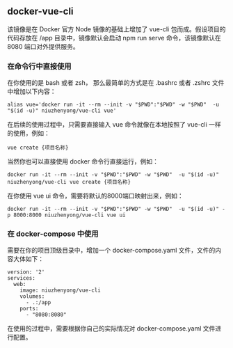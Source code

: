 ## docker-vue-cli

该镜像是在 Docker 官方 Node 镜像的基础上增加了 vue-cli 包而成。假设项目的代码存放在 /app 目录中，镜像默认会启动 npm run serve 命令，该镜像默认在 8080 端口对外提供服务。

### 在命令行中直接使用
在你使用的是 bash 或者 zsh， 那么最简单的方式是在 .bashrc 或者 .zshrc 文件中增加以下内容：

```
alias vue='docker run -it --rm --init -v "$PWD":"$PWD" -w "$PWD"  -u "$(id -u)" niuzhenyong/vue-cli vue'
```
在后续的使用过程中，只需要直接输入 vue 命令就像在本地按照了 vue-cli 一样的使用，例如：

```
vue create {项目名称}
```

当然你也可以直接使用 docker 命令行直接运行，例如：

```
docker run -it --rm --init -v "$PWD":"$PWD" -w "$PWD"  -u "$(id -u)" niuzhenyong/vue-cli vue create {项目名称}
```

在你使用 vue ui 命令，需要将默认的8000端口映射出来，例如：

```
docker run -it --rm --init -v "$PWD":"$PWD" -w "$PWD"  -u "$(id -u)" -p 8000:8000 niuzhenyong/vue-cli vue ui
```

### 在 docker-compose 中使用

需要在你的项目顶级目录中，增加一个 docker-compose.yaml 文件，文件的内容大体如下：

```
version: '2'
services:
  web:
    image: niuzhenyong/vue-cli
    volumes:
      - .:/app
    ports:
      - "8080:8080"
```

在使用的过程中，需要根据你自己的实际情况对 docker-compose.yaml 文件进行配置。


